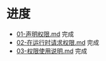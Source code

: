 # 进度
- [01-声明权限.md](01-声明权限.md) 完成
- [02-在运行时请求权限.md](02-在运行时请求权限.md) 完成
- [03-权限使用说明.md](03-权限使用说明.md) 完成